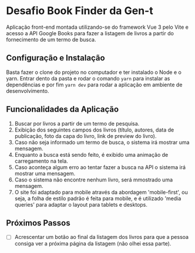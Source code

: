 # Desafio Book Finder da Gen-t

Aplicação front-end montada utilizando-se do framework Vue 3 pelo Vite e acesso a API Google Books para fazer a listagem de livros a partir do fornecimento de um termo de busca.

## Configuração e Instalação
Basta fazer o clone do projeto no computador e ter instalado o Node e o yarn. Entrar dento da pasta e rodar o comando `yarn` para instalar as dependências e por fim `yarn dev` para rodar a aplicação em ambiente de desenvolvimento.

## Funcionalidades da Aplicação
1. Buscar por livros a partir de um termo de pesquisa.
2. Exibição dos seguintes campos dos livros (título, autores, data de publicação, foto da capa do livro, link de preview do livro).
3. Caso não seja informado um termo de busca, o sistema irá mostrar uma mensagem.
4. Enquanto a busca está sendo feito, é exibido uma animação de carregamento na tela.
5. Caso aconteça algum erro ao tentar fazer a busca na API o sistema irá mostrar uma mensagem.
6. Caso o sistema não encontre nenhum livro, será mmostrado uma mensagem.
7. O site foi adaptado para mobile através da abordagem 'mobile-first', ou seja, a folha de estilo padrão é feita para mobile, e é utilizado 'media queries' para adaptar o layout para tablets e desktops.

## Próximos Passos
- [ ] Acrescentar um botão ao final da listagem dos livros para que a pessoa consiga ver a próxima página da listagem (não olhei essa parte).